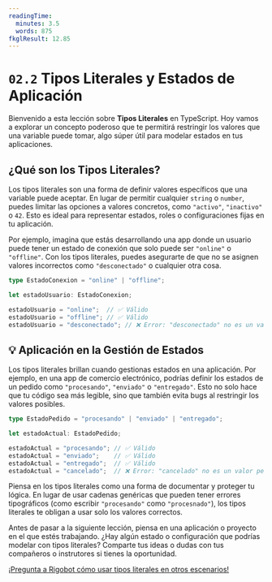 ```yaml
---
readingTime:
  minutes: 3.5
  words: 875
fkglResult: 12.85
---
```


# `02.2` Tipos Literales y Estados de Aplicación

Bienvenido a esta lección sobre **Tipos Literales** en TypeScript. Hoy vamos a explorar un concepto poderoso que te permitirá restringir los valores que una variable puede tomar, algo súper útil para modelar estados en tus aplicaciones.

## ¿Qué son los Tipos Literales?

Los tipos literales son una forma de definir valores específicos que una variable puede aceptar. En lugar de permitir cualquier `string` o `number`, puedes limitar las opciones a valores concretos, como `"activo"`, `"inactivo"` o `42`. Esto es ideal para representar estados, roles o configuraciones fijas en tu aplicación.

Por ejemplo, imagina que estás desarrollando una app donde un usuario puede tener un estado de conexión que solo puede ser `"online"` o `"offline"`. Con los tipos literales, puedes asegurarte de que no se asignen valores incorrectos como `"desconectado"` o cualquier otra cosa. 



```typescript
type EstadoConexion = "online" | "offline";

let estadoUsuario: EstadoConexion;

estadoUsuario = "online";  // ✅ Válido
estadoUsuario = "offline"; // ✅ Válido
estadoUsuario = "desconectado"; // ❌ Error: "desconectado" no es un valor permitido
```































## 💡 Aplicación en la Gestión de Estados

Los tipos literales brillan cuando gestionas estados en una aplicación. Por ejemplo, en una app de comercio electrónico, podrías definir los estados de un pedido como `"procesando"`, `"enviado"` o `"entregado"`. Esto no solo hace que tu código sea más legible, sino que también evita bugs al restringir los valores posibles. 



```typescript
type EstadoPedido = "procesando" | "enviado" | "entregado";

let estadoActual: EstadoPedido;

estadoActual = "procesando"; // ✅ Válido
estadoActual = "enviado";    // ✅ Válido
estadoActual = "entregado";  // ✅ Válido
estadoActual = "cancelado";  // ❌ Error: "cancelado" no es un valor permitido
```





Piensa en los tipos literales como una forma de documentar y proteger tu lógica. En lugar de usar cadenas genéricas que pueden tener errores tipográficos (como escribir `"procesando"` como `"procesnado"`), los tipos literales te obligan a usar solo los valores correctos.

















Antes de pasar a la siguiente lección, piensa en una aplicación o proyecto en el que estés trabajando. ¿Hay algún estado o configuración que podrías modelar con tipos literales? Comparte tus ideas o dudas con tus compañeros o instrutores si tienes la oportunidad.



[¡Pregunta a Rigobot cómo usar tipos literales en otros escenarios!](https://4geeks.com/ask?query=como-usar-tipos-literales-en-otros-escenarios)